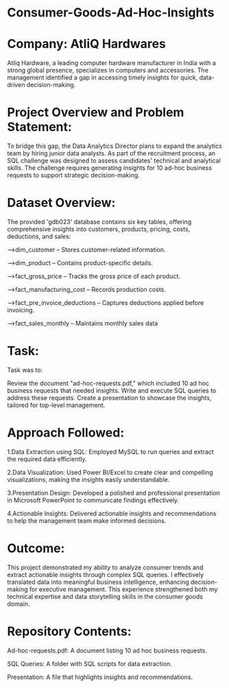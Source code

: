 # Consumer-Goods-Ad-Hoc-Insights
# Company: AtliQ Hardwares
Atliq Hardware, a leading computer hardware manufacturer in India with a strong global presence, specializes in computers and accessories. The management identified a gap in accessing timely insights for quick, data-driven decision-making.

# Project Overview and Problem Statement:
To bridge this gap, the Data Analytics Director plans to expand the analytics team by hiring junior data analysts. As part of the recruitment process, an SQL challenge was designed to assess candidates' technical and analytical skills. The challenge requires generating insights for 10 ad-hoc business requests to support strategic decision-making.

# Dataset Overview:
The provided 'gdb023' database contains six key tables, offering comprehensive insights into customers, products, pricing, costs, deductions, and sales:

-->dim_customer – Stores customer-related information.

-->dim_product – Contains product-specific details.

-->fact_gross_price – Tracks the gross price of each product.

-->fact_manufacturing_cost – Records production costs.

-->fact_pre_invoice_deductions – Captures deductions applied before invoicing.

-->fact_sales_monthly – Maintains monthly sales data

# Task:
Task was to:

Review the document "ad-hoc-requests.pdf," which included 10 ad hoc business requests that needed insights.
Write and execute SQL queries to address these requests.
Create a presentation to showcase the insights, tailored for top-level management.

# Approach Followed:
1.Data Extraction using SQL:
Employed MySQL to run queries and extract the required data efficiently.

2.Data Visualization:
Used Power BI/Excel to create clear and compelling visualizations, making the insights easily understandable.

3.Presentation Design:
Developed a polished and professional presentation in Microsoft PowerPoint to communicate findings effectively.

4.Actionable Insights:
Delivered actionable insights and recommendations to help the management team make informed decisions.

# Outcome:
This project demonstrated my ability to analyze consumer trends and extract actionable insights through complex SQL queries. I effectively translated data into meaningful business intelligence, enhancing decision-making for executive management. This experience strengthened both my technical expertise and data storytelling skills in the consumer goods domain.

#  Repository Contents:
Ad-hoc-requests.pdf: A document listing 10 ad hoc business requests.

SQL Queries: A folder with SQL scripts for data extraction.

Presentation: A file that highlights insights and recommendations.

